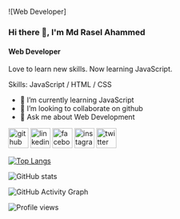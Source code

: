 ![Web Developer]
### Hi there 👋, I'm Md Rasel Ahammed
#### Web Developer


Love to learn new skills. Now learning JavaScript.

Skills: JavaScript / HTML / CSS

- 🌱 I’m currently learning JavaScript 
- 👯 I’m looking to collaborate on github 
- 💬 Ask me about Web Development 


[<img src='https://cdn.jsdelivr.net/npm/simple-icons@3.0.1/icons/github.svg' alt='github' height='40'>](https://github.com/chemrasel)  [<img src='https://cdn.jsdelivr.net/npm/simple-icons@3.0.1/icons/linkedin.svg' alt='linkedin' height='40'>](https://www.linkedin.com/in/chemrasel/)  [<img src='https://cdn.jsdelivr.net/npm/simple-icons@3.0.1/icons/facebook.svg' alt='facebook' height='40'>](https://www.facebook.com/chemrasel)  [<img src='https://cdn.jsdelivr.net/npm/simple-icons@3.0.1/icons/instagram.svg' alt='instagram' height='40'>](https://www.instagram.com/chemrasel/)  [<img src='https://cdn.jsdelivr.net/npm/simple-icons@3.0.1/icons/twitter.svg' alt='twitter' height='40'>](https://twitter.com/chemrasel)  

[![Top Langs](https://github-readme-stats.vercel.app/api/top-langs/?username=chemrasel)](https://github.com/anuraghazra/github-readme-stats)

![GitHub stats](https://github-readme-stats.vercel.app/api?username=chemrasel&show_icons=true)  

![GitHub Activity Graph](https://activity-graph.herokuapp.com/graph?username=chemrasel)  

![Profile views](https://gpvc.arturio.dev/chemrasel)  
